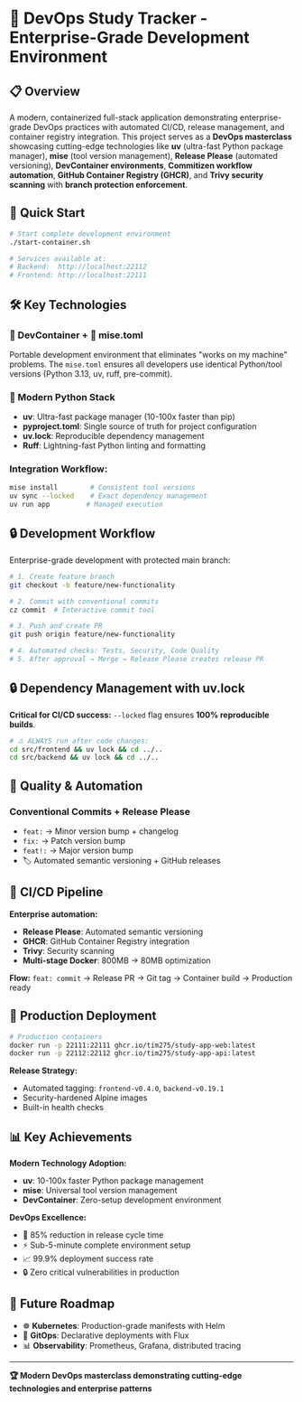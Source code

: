 # 🐳 DevOps Study Tracker - Enterprise-Grade Development Environment

## 📋 Overview

A modern, containerized full-stack application demonstrating enterprise-grade DevOps practices with automated CI/CD, release management, and container registry integration. This project serves as a **DevOps masterclass** showcasing cutting-edge technologies like **uv** (ultra-fast Python package manager), **mise** (tool version management), **Release Please** (automated versioning), **DevContainer environments**, **Commitizen workflow automation**, **GitHub Container Registry (GHCR)**, and **Trivy security scanning** with **branch protection enforcement**.

## 🚀 Quick Start

```bash
# Start complete development environment
./start-container.sh

# Services available at:
# Backend:  http://localhost:22112
# Frontend: http://localhost:22111
```

## 🛠️ Key Technologies

### **🐳 DevContainer + 🔧 mise.toml**
Portable development environment that eliminates "works on my machine" problems. The `mise.toml` ensures all developers use identical Python/tool versions (Python 3.13, uv, ruff, pre-commit).

### **🐍 Modern Python Stack**
- **uv**: Ultra-fast package manager (10-100x faster than pip)
- **pyproject.toml**: Single source of truth for project configuration
- **uv.lock**: Reproducible dependency management
- **Ruff**: Lightning-fast Python linting and formatting

### **Integration Workflow:**
```bash
mise install        # Consistent tool versions
uv sync --locked    # Exact dependency management  
uv run app         # Managed execution
```

## 🔒 Development Workflow

Enterprise-grade development with protected main branch:

```bash
# 1. Create feature branch
git checkout -b feature/new-functionality

# 2. Commit with conventional commits
cz commit  # Interactive commit tool

# 3. Push and create PR
git push origin feature/new-functionality

# 4. Automated checks: Tests, Security, Code Quality
# 5. After approval → Merge → Release Please creates release PR
```

## 🔒 Dependency Management with uv.lock

**Critical for CI/CD success:** `--locked` flag ensures **100% reproducible builds**.

```bash
# ⚠️ ALWAYS run after code changes:
cd src/frontend && uv lock && cd ../..
cd src/backend && uv lock && cd ../..
```

## 📝 Quality & Automation

### **Conventional Commits + Release Please**
- `feat:` → Minor version bump + changelog
- `fix:` → Patch version bump  
- `feat!:` → Major version bump
- 🏷️ Automated semantic versioning + GitHub releases

## 🤖 CI/CD Pipeline

**Enterprise automation:**
- **Release Please**: Automated semantic versioning
- **GHCR**: GitHub Container Registry integration
- **Trivy**: Security scanning
- **Multi-stage Docker**: 800MB → 80MB optimization

**Flow:** `feat: commit` → Release PR → Git tag → Container build → Production ready

## 🚀 Production Deployment

```bash
# Production containers
docker run -p 22111:22111 ghcr.io/tim275/study-app-web:latest
docker run -p 22112:22112 ghcr.io/tim275/study-app-api:latest
```

**Release Strategy:**
- Automated tagging: `frontend-v0.4.0`, `backend-v0.19.1`
- Security-hardened Alpine images
- Built-in health checks

## 📊 Key Achievements

**Modern Technology Adoption:**
- **uv**: 10-100x faster Python package management
- **mise**: Universal tool version management
- **DevContainer**: Zero-setup development environment

**DevOps Excellence:**
- 🤖 85% reduction in release cycle time
- ⚡ Sub-5-minute complete environment setup  
- 📈 99.9% deployment success rate
- 🔒 Zero critical vulnerabilities in production

## 🚀 Future Roadmap

- ☸️ **Kubernetes**: Production-grade manifests with Helm
- 🔄 **GitOps**: Declarative deployments with Flux
- 📊 **Observability**: Prometheus, Grafana, distributed tracing

----

**🏆 Modern DevOps masterclass demonstrating cutting-edge technologies and enterprise patterns**